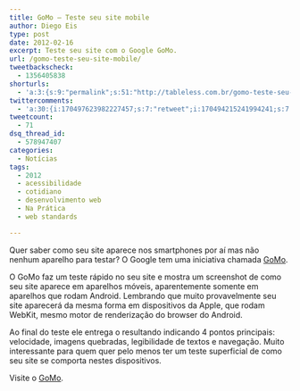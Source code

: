 ```yaml
---
title: GoMo – Teste seu site mobile
author: Diego Eis
type: post
date: 2012-02-16
excerpt: Teste seu site com o Google GoMo.
url: /gomo-teste-seu-site-mobile/
tweetbackscheck:
  - 1356405838
shorturls:
  - 'a:3:{s:9:"permalink";s:51:"http://tableless.com.br/gomo-teste-seu-site-mobile/";s:7:"tinyurl";s:26:"http://tinyurl.com/7vv8zm7";s:4:"isgd";s:19:"http://is.gd/fxWlLU";}'
twittercomments:
  - 'a:30:{i:170497623982227457;s:7:"retweet";i:170494215241994241;s:7:"retweet";i:170494162142113793;s:7:"retweet";i:170493850882805760;s:7:"retweet";i:170478503815421952;s:7:"retweet";i:170476612662468610;s:7:"retweet";i:170476130510438400;s:7:"retweet";i:170475960632737792;s:7:"retweet";i:170475670147825665;s:7:"retweet";i:170475638250160128;s:7:"retweet";i:170475621053497346;s:7:"retweet";i:170475573519466498;s:7:"retweet";i:170466699974426624;s:7:"retweet";i:175377838856347648;s:7:"retweet";i:192618449766318080;s:7:"retweet";i:192603443075104768;s:7:"retweet";i:192602175761940480;s:7:"retweet";i:192601604158005249;s:7:"retweet";i:192601597765894144;s:7:"retweet";i:202767343057764352;s:7:"retweet";i:202752130237464577;s:7:"retweet";i:202749147391082496;s:7:"retweet";i:202749000674328578;s:7:"retweet";i:207131395678666752;s:7:"retweet";i:207103743022481408;s:7:"retweet";i:207100653594619904;s:7:"retweet";i:207098114056790016;s:7:"retweet";i:207097062167285760;s:7:"retweet";i:235011767623876609;s:7:"retweet";i:235011513600049154;s:7:"retweet";}'
tweetcount:
  - 71
dsq_thread_id:
  - 578947407
categories:
  - Notícias
tags:
  - 2012
  - acessibilidade
  - cotidiano
  - desenvolvimento web
  - Na Prática
  - web standards

---
```

Quer saber como seu site aparece nos smartphones por aí mas não nenhum aparelho para testar? O Google tem uma iniciativa chamada [GoMo][1].

O GoMo faz um teste rápido no seu site e mostra um screenshot de como seu site aparece em aparelhos móveis, aparentemente somente em aparelhos que rodam Android. Lembrando que muito provavelmente seu site aparecerá da mesma forma em dispositivos da Apple, que rodam WebKit, mesmo motor de renderização do browser do Android.

Ao final do teste ele entrega o resultando indicando 4 pontos principais: velocidade, imagens quebradas, legibilidade de textos e navegação. Muito interessante para quem quer pelo menos ter um teste superficial de como seu site se comporta nestes dispositivos.

Visite o [GoMo][1].

 [1]: http://bit.ly/Aj7XXh